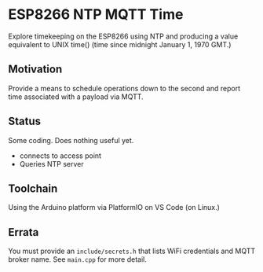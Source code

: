 # ESP8266 NTP MQTT Time

Explore timekeeping on the ESP8266 using NTP and producing a value equivalent to UNIX time() (time since midnight January 1, 1970 GMT.)

## Motivation

Provide a means to schedule operations down to the second and report time associated with a payload via MQTT.

## Status

Some coding. Does nothing useful yet.

* connects to access point
* Queries NTP server

## Toolchain

Using the Arduino platform via PlatformIO on VS Code (on Linux.)

## Errata

You must provide an `include/secrets.h` that lists WiFi credentials and MQTT broker name. See `main.cpp` for more detail.
